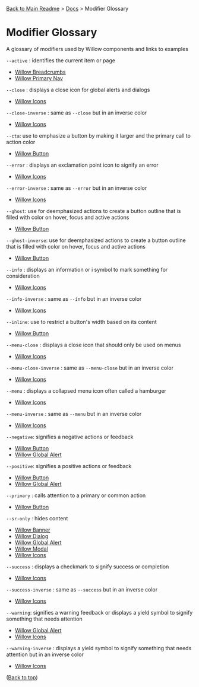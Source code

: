 [Back to Main Readme](../README.md) > [Docs](./readme.md) > Modifier Glossary

# Modifier Glossary

A glossary of modifiers used by Willow components and links to examples

`--active` : identifies the current item or page

- [Willow Breadcrumbs](./components/breadcrumbs)
- [Willow Primary Nav](./components/primary-nav)

`--close` : displays a close icon for global alerts and dialogs

- [Willow Icons](./components/icons)

`--close-inverse` : same as `--close` but in an inverse color

- [Willow Icons](./components/icons)

`--cta`: use to emphasize a button by making it larger and the primary call to action color

- [Willow Button](./components/button)

`--error` : displays an exclamation point icon to signify an error

- [Willow Icons](./components/icons)

`--error-inverse` : same as `--error` but in an inverse color

- [Willow Icons](./components/icons)

`--ghost`: use for deemphasized actions to create a button outline that is filled with color on hover, focus and active actions

- [Willow Button](./components/button)

`--ghost-inverse`: use for deemphasized actions to create a button outline that is filled with color on hover, focus and active actions

- [Willow Button](./components/button)

`--info` : displays an information or i symbol to mark something for consideration

- [Willow Icons](./components/icons)

`--info-inverse` : same as `--info` but in an inverse color

- [Willow Icons](./components/icons)

`--inline`: use to restrict a button's width based on its content

- [Willow Button](./components/button)

`--menu-close` : displays a close icon that should only be used on menus

- [Willow Icons](./components/icons)

`--menu-close-inverse` : same as `--menu-close` but in an inverse color

- [Willow Icons](./components/icons)

`--menu` : displays a collapsed menu icon often called a hamburger

- [Willow Icons](./components/icons)

`--menu-inverse` : same as `--menu` but in an inverse color

- [Willow Icons](./components/icons)

`--negative`: signifies a negative actions or feedback

- [Willow Button](./components/button)
- [Willow Global Alert](./components/global-alert)

`--positive`: signifies a positive actions or feedback

- [Willow Button](./components/button)
- [Willow Global Alert](./components/global-alert)

`--primary` : calls attention to a primary or common action

- [Willow Button](./components/button)

`--sr-only` : hides content

- [Willow Banner](./components/banner)
- [Willow Dialog](./components/dialog)
- [Willow Global Alert](./components/global-alert)
- [Willow Modal](./components/modal)
- [Willow Icons](./components/icons)

`--success` : displays a checkmark to signify success or completion

- [Willow Icons](./components/icons)

`--success-inverse` : same as `--success` but in an inverse color

- [Willow Icons](./components/icons)

`--warning`: signifies a warning feedback or displays a yield symbol to signify something that needs attention

- [Willow Global Alert](./components/global-alert)
- [Willow Icons](./components/icons)

`--warning-inverse` : displays a yield symbol to signify something that needs attention but in an inverse color

- [Willow Icons](./components/icons)

([Back to top](#modifier-glossary))
